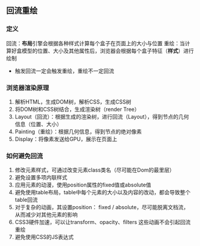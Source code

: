 ## 回流重绘

### 定义
回流：**布局**引擎会根据各种样式计算每个盒子在页面上的大小与位置
重绘：当计算好盒模型的位置、大小及其他属性后，浏览器会根据每个盒子特征（**样式**）进行绘制
- 触发回流一定会触发重绘，重绘不一定回流

### 浏览器渲染原理
1. 解析HTML，生成DOM树，解析CSS，生成CSS树
2. 将DOM树和CSS树结合，生成渲染树（render Tree）
3. Layout（回流）：根据生成的渲染树，进行回流（Layout），得到节点的几何信息（位置、大小）
4. Painting（重绘）：根据几何信息，得到节点的绝对像素
5. Display：将像素发送给GPU，展示在页面上

### 如何避免回流
1. 修改元素样式，可通过改变元素class类名（尽可能在Dom的最里层）
2. 避免设置多项内联样式
3. 应用元素的动漫，使用position属性的fixed值或absolute值
4. 避免使用table布局，table中每个元素的大小以及内容的改动，都会导致整个table回流
5. 对于复杂的动画，其设置position： fixed / absolute，尽可能脱离文档流，从而减少对其他元素的影响
6. CSS3硬件加速，可以让transform、opacity、filters 这些动画不会引起回流重绘
7. 避免使用CSS的JS表达式
